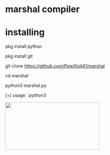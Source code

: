 # marshal compiler

# installing

pkg install python

pkg install git

git clone https://github.com/PewXloit41/marshal

cd marshal

python3 marshal.py

[+] usage : python3

<img src="20200506_233150.jpg" width="300" height="150">

